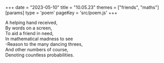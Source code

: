 +++
date = "2023-05-10"
title = "10.05.23"
themes = ["friends", "maths"]
[params]
  type = 'poem'
  pageKey = 'src/poem.js'
+++

A helping hand received,  
By words on a screen,  
To aid a friend in need,  
In mathematical madness to see  
-Reason to the many dancing threes,  
And other numbers of course,  
Denoting countless probabilities.
